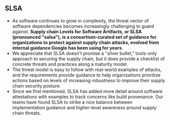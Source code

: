 ## SLSA

* As software continues to grow in complexity, the threat vector of software dependencies becomes increasingly challenging to guard against. **Supply chain Levels for Software Artifacts, or SLSA (pronounced "salsa"), is a consortium-curated set of guidance for organizations to protect against supply chain attacks, evolved from internal guidance Google has been using for years.** 
* We appreciate that SLSA doesn't promise a "silver bullet," tools-only approach to securing the supply chain, but it does provide a checklist of concrete threats and practices along a maturity model. 
* The threat model is easy to follow with real-world examples of attacks, and the requirements provide guidance to help organizations prioritize actions based on levels of increasing robustness to improve their supply chain security posture. 
* Since we first mentioned, SLSA has added more detail around software attestations with examples to track concerns like build provenance. Our teams have found SLSA to strike a nice balance between implementation guidance and higher-level awareness around supply chain threats.

